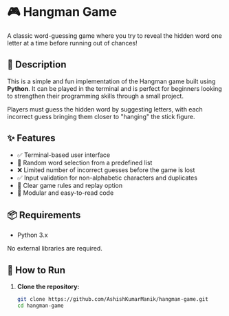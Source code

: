 # 🎮 Hangman Game

A classic word-guessing game where you try to reveal the hidden word one letter at a time before running out of chances!

## 📝 Description

This is a simple and fun implementation of the Hangman game built using **Python**. It can be played in the terminal and is perfect for beginners looking to strengthen their programming skills through a small project.

Players must guess the hidden word by suggesting letters, with each incorrect guess bringing them closer to "hanging" the stick figure.

## ✨ Features

- ✅ Terminal-based user interface
- 🎲 Random word selection from a predefined list
- ❌ Limited number of incorrect guesses before the game is lost
- ✅ Input validation for non-alphabetic characters and duplicates
- 📜 Clear game rules and replay option
- 🧩 Modular and easy-to-read code

## 📦 Requirements

- Python 3.x

No external libraries are required.

## 🚀 How to Run
1. **Clone the repository:**
   ```bash
   git clone https://github.com/AshishKumarManik/hangman-game.git
   cd hangman-game
